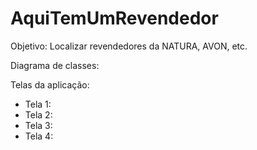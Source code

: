 # AquiTemUmRevendedor

Objetivo: Localizar revendedores da NATURA, AVON, etc.

Diagrama de classes: 

Telas da aplicação:

* Tela 1: 
* Tela 2:
* Tela 3:
* Tela 4:
